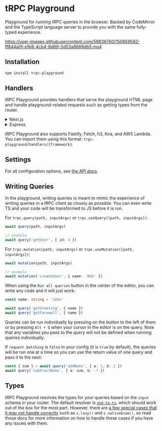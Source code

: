 # tRPC Playground

Playground for running tRPC queries in the browser. Backed by CodeMirror and the TypeScript language server to provide you with the same fully-typed experience.

https://user-images.githubusercontent.com/58836760/150659582-ff844a0f-e1b8-4cb4-8d89-0d53a8669db5.mp4

## Installation

```sh
npm install trpc-playground
```

## Handlers

tRPC Playground provides handlers that serve the playground HTML page and handle playground-related requests such as getting types from the router.

<details>
<summary>Next.js</summary>

[Example](https://github.com/sachinraja/trpc-playground/tree/main/apps/next)

```ts
// pages/api/trpc-playground.ts
import { NextApiHandler } from 'next'
import { appRouter } from 'server/routers/_app'
import { nextHandler } from 'trpc-playground/handlers/next'

const setupHandler = nextHandler({
  router: appRouter,
  // tRPC api path, pages/api/trpc/[trpc].ts in this case
  trpcApiEndpoint: '/api/trpc',
  playgroundEndpoint: '/api/trpc-playground',
  // uncomment this if you're using superjson
  // request: {
  //   superjson: true,
  // },
})

const handler: NextApiHandler = async (req, res) => {
  const playgroundHandler = await setupHandler
  await playgroundHandler(req, res)
}

export default handler
```

</details>

<details>
<summary>Express</summary>

[Example](https://github.com/sachinraja/trpc-playground/tree/main/apps/express)

```ts
// server.ts
import * as trpcExpress from '@trpc/server/adapters/express'
import express from 'express'
import { expressHandler } from 'trpc-playground/handlers/express'
import { appRouter } from './router'

const runApp = async () => {
  const app = express()

  const trpcApiEndpoint = '/api/trpc'
  const playgroundEndpoint = '/api/trpc-playground'

  app.use(
    trpcApiEndpoint,
    trpcExpress.createExpressMiddleware({
      router: appRouter,
    }),
  )

  app.use(
    playgroundEndpoint,
    await expressHandler({
      trpcApiEndpoint,
      playgroundEndpoint,
      router: appRouter,
      // uncomment this if you're using superjson
      // request: {
      //   superjson: true,
      // },
    }),
  )

  app.listen(3000, () => {
    console.log('listening at http://localhost:3000')
  })
}

runApp()
```

</details>

tRPC Playground also supports Fastify, Fetch, h3, Koa, and AWS Lambda. You can import them using this format: `trpc-playground/handlers/{framework}`.

## Settings

For all configuration options, see [the API docs](https://paka.dev/npm/@trpc-playground/types@0.1.1/api#be2d1ce7878179d).

## Writing Queries

In the playground, writing queries is meant to mimic the experience of writing queries in a tRPC client as closely as possible. You can even write TS and your code will be transformed to JS before it is run.

For `trpc.query(path, inputArgs)` or `trpc.useQuery([path, inputArgs])`:

```ts
await query(path, inputArgs)

// example
await query('getUser', { id: 4 })
```

For `trpc.mutation(path, inputArgs)` or `trpc.useMutation([path, inputArgs])`:

```ts
await mutation(path, inputArgs)

// example
await mutation('createUser', { name: 'Bob' })
```

When using the `Run all queries` button in the center of the editor, you can write any code and it will just work:

```ts
const name: string = 'John'

await query('getGreeting', { name })
await query('getFarewell', { name })
```

Queries can be run individually by pressing on the button to the left of them or by pressing `Alt + Q` when your cursor in the editor is on the query. Note that any variables you pass to the query will not be defined when running queries individually.

If `request.batching` is `false` in your config (it is `true` by default), the queries will be run one at a time so you can use the return value of one query and pass it to the next:

```ts
const { sum } = await query('addNums', { a: 1, b: 2 })
await query('subtractNums', { a: sum, b: -7 })
```

## Types

tRPC Playground resolves the types for your queries based on the `input` schema in your router. The default resolver is [`zod-to-ts`](https://github.com/sachinraja/zod-to-ts), which should work out of the box for the most part. However, there are [a few special cases that it may not handle correctly](https://github.com/sachinraja/zod-to-ts#special-cases) such as `z.lazy()` and `z.nativeEnum()`, so read those docs for more information on how to handle these cases if you have any issues with them.
